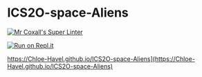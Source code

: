 # ICS2O-space-Aliens

[![Mr Coxall's Super Linter](https://github.com/Chloe-Havel/ICS2O-space-Aliens/workflows/Mr%20Coxall's%20Super%20Linter/badge.svg)](https://github.com/Chloe-Havel/ICS2O-space-Aliens-js/actions/)

[![Run on Repl.it](https://repl.it/badge/github/Chloe-Havel/ICS2O-space-Aliens)](https://repl.it/github/Chloe-Havel/ICS2O-space-Aliens)

https://Chloe-Havel.github.io/ICS2O-space-Aliens](https://Chloe-Havel.github.io/ICS2O-space-Aliens)
